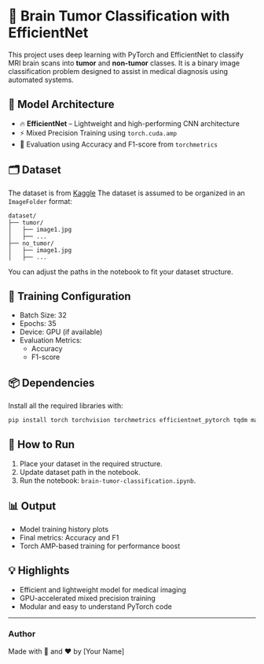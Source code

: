 # 🧠 Brain Tumor Classification with EfficientNet

This project uses deep learning with PyTorch and EfficientNet to classify MRI brain scans into **tumor** and **non-tumor** classes. It is a binary image classification problem designed to assist in medical diagnosis using automated systems.

## 🧬 Model Architecture

- 🔥 **EfficientNet** – Lightweight and high-performing CNN architecture
- ⚡ Mixed Precision Training using `torch.cuda.amp`
- 🧪 Evaluation using Accuracy and F1-score from `torchmetrics`

## 🗂️ Dataset
The dataset is from [Kaggle](https://www.kaggle.com/datasets/navoneel/brain-mri-images-for-brain-tumor-detection) 
The dataset is assumed to be organized in an `ImageFolder` format:


```
dataset/
├── tumor/
│   ├── image1.jpg
│   ├── ...
├── no_tumor/
│   ├── image1.jpg
│   ├── ...
```

You can adjust the paths in the notebook to fit your dataset structure.

## 🚀 Training Configuration

- Batch Size: 32
- Epochs: 35
- Device: GPU (if available)
- Evaluation Metrics:
  - Accuracy
  - F1-score

## 📦 Dependencies

Install all the required libraries with:

```bash
pip install torch torchvision torchmetrics efficientnet_pytorch tqdm matplotlib scikit-learn
```

## 🧪 How to Run

1. Place your dataset in the required structure.
2. Update dataset path in the notebook.
3. Run the notebook: `brain-tumor-classification.ipynb`.

## 📊 Output

- Model training history plots
- Final metrics: Accuracy and F1
- Torch AMP-based training for performance boost

## 💡 Highlights

- Efficient and lightweight model for medical imaging
- GPU-accelerated mixed precision training
- Modular and easy to understand PyTorch code

---

### Author

Made with 🧠 and ❤️ by [Your Name]
